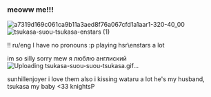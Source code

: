 ### meoww me!!!
![a7319d169c061ca9b11a3aed8f76a067cfd1a1aar1-320-40_00](https://github.com/kissimiu/kissimiu/assets/147923704/aad5bbce-afc9-463e-aeca-1415fd84a789)
![tsukasa-suou-tsukasa-enstars (1)](https://github.com/kissimiu/kissimiu/assets/147923704/2d292406-e4a1-4c58-8200-b75346bd5f9f)

!! ru/eng
I have no pronouns :р
playing hsr\enstars a lot 


im so silly sorry mew я люблю англиский
![Uploading tsukasa-suou-suou-tsukasa.gif…]()

sunhillenjoyer i love them
also i kissing wataru a lot he's my husband, tsukasa my baby <33
knightsP
